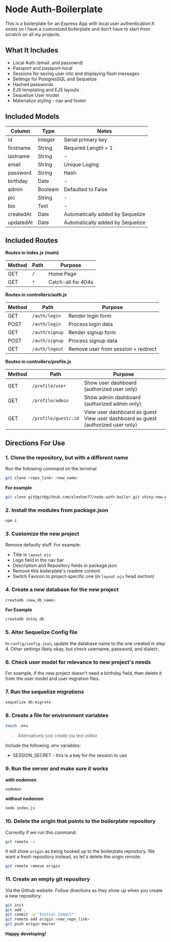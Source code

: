 # Node Auth-Boilerplate

This is a boilerplate for an Express App with local user authentication.It exists so I have a customized boilerplate and don't have to start from scratch on all my projects.

## What It Includes

* Local Auth (email. and passowrd)
* Passport and passport-local
* Sessions for saving user info and displaying flash messages
* Settings for PostgresSQL and Sequelize
* Hashed passwords
* EJS templating and EJS layouts
* Sequelize User model
* Materialize styling - nav and footer

## Included Models

| Column | Type | Notes |
| ----------- | ---------- | ------------------------- |
| id | Integer | Serial primary key |
| firstname | String | Required Length > 1 | 
| lastname | String | - | 
| email | String | Unique Loging |
| password | String | Hash | 
| birthday | Date | - |
| admin | Booleam | Defaulted to False
| pic | String | - | 
| bio | Text | - |
| createdAt | Date | Automatically added by Sequelize |
| updatedAt | Date | Automatically added by Sequelize |

## Included Routes

**Routes in index.js (main)**

| Method | Path | Purpose | 
| ------ | ----------------------- | -------------------- |
| GET | `/` | Home Page |
| GET | `*` | Catch-all for 404s |

**Routes in controllers/auth.js**

| Method | Path | Purpose | 
| ------ | ----------------------- | -------------------- |
| GET | `/auth/login` | Render login form |
| POST | `/auth/login` | Process login data |
| GET | `/auth/signup` | Render signup form |
| POST | `/auth/signup` | Process signup data |
| GET | `/auth/logout` | Remove user from session + redirect |

**Routes in controllers/profile.js**

| Method | Path | Purpose | 
| ------ | ----------------------- | -------------------- |
| GET | `/profile/user` | Show user dashboard (authorized user only) |
| GET | `/profile/admin` | Show admin dashboard (authorized admin only) |
| GET | `/profile/guest/:id` | View user dashboard as guest View user dashboard as guest (authorized user only) |

## Directions For Use

### 1. Clone the repository, but with a different name

Run the following command on the terminal 

```sh
git clone <repo_link> <new_name>
```

**For example**

```sh
git clone git@git@github.com/alexhan77/node-auth-boiler.git shiny-new-project
```

### 2. Install the modules from package.json

```sh
npm i 
```

### 3. Customize the new project

Remove defaulty stuff. For example:

* Title in `layout.ejs`
* Logo field in the nav bar
* Description and Repository fields in package.json
* Remove this boilerplate's readme content
* Switch Favicon to project-specific one (in `layout.ejs` head section)

### 4. Create a new database for the new project

```sh
createdb <new_db_name>
```

**For Example**

```sh
createdb shiny_db
```

### 5. Alter Sequelize Config file

In `config/config.json`, update the database name to the one created in step 4. Other settings likely okay, but check username, password, and dialect.

### 6. Check user model for relevance to new project's needs

For example, if the new project doesn't need a birthday field, then delete it from the user model and user migration files.

### 7. Run the sequelize migrations 

```sh
sequelize db:migrate
```

### 8. Create a file for environment variables

```sh
touch .env
```

> Alternatively just create via text editor

Include the following .env variables:

* SESSION_SECRET - this is a key for the session to use 

### 9. Run the server and make sure it works

**with nodemon**

```sh
nodemon
```

**without nodemon**

```sh
node index.js
```

### 10. Delete the origin that points to the boilerplate repository

Currently if we run this command: 

```sh
git remote -v
```

It will show `origin` as being hooked up to the boilerplate repository. We want a fresh repository instead, so let's delete the origin remote:

```sh
git remote remove origin
```

### 11. Create an empty git repository

Via the Github website. Follow directions as they show up when you create a new repository:

```sh
git init
git add .
git commit -m "Initial Commit"
git remote add origin <new_repo_link>
git push origin master
```

**Happy developing!**
